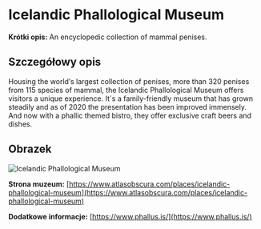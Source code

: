# Icelandic Phallological Museum

**Krótki opis:**
An encyclopedic collection of mammal penises.

## Szczegółowy opis

Housing the worldʹs largest collection of penises, more than 320 penises from 115 species of mammal, the Icelandic Phallological Museum offers visitors a unique experience. It´s a family-friendly museum that has grown steadily and as of 2020 the presentation has been improved immensely. And now with a phallic themed bistro, they offer exclusive craft beers and dishes.

## Obrazek

![Icelandic Phallological Museum](https://nordical.com/wp-content/uploads/2022/01/DSC_4558-copie-2048x1463.jpg)

**Strona muzeum:** [https://www.atlasobscura.com/places/icelandic-phallological-museum](https://www.atlasobscura.com/places/icelandic-phallological-museum)

**Dodatkowe informacje:** [https://www.phallus.is/](https://www.phallus.is/)

